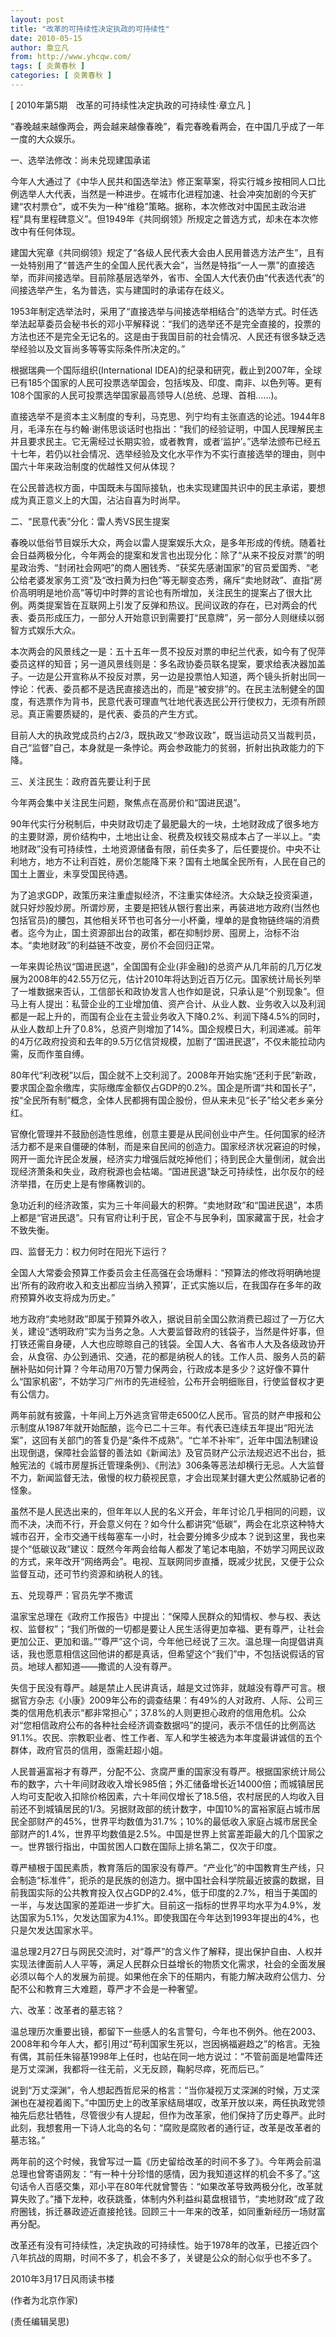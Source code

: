 ```yaml
---
layout: post
title: "改革的可持续性决定执政的可持续性"
date: 2010-05-15
author: 章立凡
from: http://www.yhcqw.com/
tags: [ 炎黄春秋 ]
categories: [ 炎黄春秋 ]
---
```



[ 2010年第5期　改革的可持续性决定执政的可持续性·章立凡 ]

“春晚越来越像两会，两会越来越像春晚”，看完春晚看两会，在中国几乎成了一年一度的大众娱乐。

一、选举法修改：尚未兑现建国承诺


今年人大通过了《中华人民共和国选举法》修正案草案，将实行城乡按相同人口比例选举人大代表，当然是一种进步。在城市化进程加速、社会冲突加剧的今天扩建“农村票仓”，或不失为一种“维稳”策略。据称，本次修改对中国民主政治进程“具有里程碑意义”。但1949年《共同纲领》所规定之普选方式，却未在本次修改中有任何体现。


建国大宪章《共同纲领》规定了“各级人民代表大会由人民用普选方法产生”，且有一处特别用了“普选产生的全国人民代表大会”，当然是特指“一人一票”的直接选举，而非间接选举。目前除基层选举外，省市、全国人大代表仍由“代表选代表”的间接选举产生，名为普选，实与建国时的承诺存在歧义。


1953年制定选举法时，采用了“直接选举与间接选举相结合”的选举方式。时任选举法起草委员会秘书长的邓小平解释说：“我们的选举还不是完全直接的，投票的方法也还不是完全无记名的。这是由于我国目前的社会情况、人民还有很多缺乏选举经验以及文盲尚多等等实际条件所决定的。”

根据瑞典一个国际组织(International 
IDEA)的纪录和研究，截止到2007年，全球已有185个国家的人民可投票选举国会，包括埃及、印度、南非、以色列等。更有108个国家的人民可投票选举国家最高领导人(总统、总理、首相……)。


直接选举不是资本主义制度的专利，马克思、列宁均有主张直选的论述。1944年8月，毛泽东在与约翰·谢伟思谈话时也指出：“我们的经验证明，中国人民理解民主并且要求民主。它无需经过长期实验，或者教育，或者‘监护’。”选举法颁布已经五十七年，若仍以社会情况、选举经验及文化水平作为不实行直接选举的理由，则中国六十年来政治制度的优越性又何从体现？

在公民普选权方面，中国既未与国际接轨，也未实现建国共识中的民主承诺，要想成为真正意义上的大国，沾沾自喜为时尚早。

二、“民意代表”分化：雷人秀VS民生提案


春晚以低俗节目娱乐大众，两会以雷人提案娱乐大众，是多年形成的传统。随着社会日益两极分化，今年两会的提案和发言也出现分化：除了“从来不投反对票”的明星政治秀、“封闭社会网吧”的商人圈钱秀、“获奖先感谢国家”的官员爱国秀、“老公给老婆发家务工资”及“改扫黄为扫色”等无聊变态秀，痛斥“卖地财政”、直指“房价高明明是地价高”等切中时弊的言论也有所增加，关注民生的提案占了很大比例。两类提案皆在互联网上引发了反弹和热议。民间议政的存在，已对两会的代表、委员形成压力，一部分人开始意识到需要打“民意牌”，另一部分人则继续以弱智方式娱乐大众。


本次两会的风景线之一是：五十五年一贯不投反对票的申纪兰代表，如今有了倪萍委员这样的知音；另一道风景线则是：多名政协委员联名提案，要求给表决器加盖子。一边是公开宣称从不投反对票，另一边是投票怕人知道，两个镜头折射出同一悖论：代表、委员都不是选民直接选出的，而是“被安排”的。在民主法制健全的国度，有选票作为背书，民意代表可理直气壮地代表选民公开行使权力，无须有所顾忌。真正需要质疑的，是代表、委员的产生方式。

目前人大的执政党成员约占2/3，既执政又“参政议政”，既当运动员又当裁判员，自己“监督”自己，本身就是一条悖论。两会参政能力的贫弱，折射出执政能力的下降。

三、关注民生：政府首先要让利于民

今年两会集中关注民生问题，聚焦点在高房价和“国进民退”。


90年代实行分税制后，中央财政切走了最肥最大的一块，土地财政成了很多地方的主要财源，房价结构中，土地出让金、税费及权钱交易成本占了一半以上。“卖地财政”没有可持续性，土地资源储备有限，前任卖多了，后任要提价。中央不让利地方，地方不让利百姓，房价怎能降下来？国有土地属全民所有，人民在自己的国土上置业，未享受国民待遇。


为了追求GDP，政策历来注重虚拟经济，不注重实体经济。大众缺乏投资渠道，就只好炒股炒房。所谓炒房，主要是把钱从银行套出来，再装进地方政府(当然也包括官员)的腰包，其他相关环节也可各分一小杯羹，埋单的是食物链终端的消费者。迄今为止，国土资源部出台的政策，都在抑制炒房、囤房上，治标不治本。“卖地财政”的利益链不改变，房价不会回归正常。


一年来舆论热议“国进民退”，全国国有企业(非金融)的总资产从几年前的几万亿发展为2008年的42.55万亿元，估计2010年将达到近百万亿元。国家统计局长列举了一堆数据来否认，工信部长和政协发言人也作如是说，只承认是“个别现象”。但马上有人提出：私营企业的工业增加值、资产合计、从业人数、业务收入以及利润都是一起上升的，而国有企业在主营业务收入下降0.2%、利润下降4.5%的同时，从业人数却上升了0.8%，总资产则增加了14%。国企规模日大，利润递减。前年的4万亿政府投资和去年的9.5万亿信贷规模，加剧了“国进民退”，不仅未能拉动内需，反而作茧自缚。


80年代“利改税”以后，国企就不上交利润了。2008年开始实施“还利于民”新政，要求国企盈余缴库，实际缴库金额仅占GDP的0.2%。国企是所谓“共和国长子”，按“全民所有制”概念，全体人民都拥有国企股份，但从来未见“长子”给父老乡亲分红。


官僚化管理并不鼓励创造性思维，创意主要是从民间创业中产生。任何国家的经济活力都不是来自僵硬的体制，而是来自民间的创造力。国家经济状况窘迫的时候，网开一面允许民企发展，经济实力增强后就吃掉他们；待到民企大量倒闭，就会出现经济萧条和失业，政府税源也会枯竭。“国进民退”缺乏可持续性，出尔反尔的经济举措，在历史上是有惨痛教训的。


急功近利的经济政策，实为三十年间最大的积弊。“卖地财政”和“国进民退”，本质上都是“官进民退”。只有官府让利于民，官企不与民争利，国家藏富于民，社会才不致失衡。

四、监督无力：权力何时在阳光下运行？


全国人大常委会预算工作委员会主任高强在会场爆料：“预算法的修改将明确地提出‘所有的政府收入和支出都应当纳入预算’，正式实施以后，在我国存在多年的政府预算外收支将成为历史。”


地方政府“卖地财政”即属于预算外收入，据说目前全国公款消费已超过了一万亿大关，建设“透明政府”实为当务之急。人大要监督政府的钱袋子，当然是件好事，但打铁还需自身硬，人大也应晾晾自己的钱袋。全国人大、各省市人大及各级政协开会，从食宿、办公到通讯、交通，花的都是纳税人的钱。工作人员、服务人员的薪酬补贴如何计算？今年动用70万警力保两会，行政成本是多少？这好像不算什么“国家机密”，不妨学习广州市的先进经验，公布开会明细账目，行使监督权才更有公信力。


两年前就有披露，十年间上万外逃贪官带走6500亿人民币。官员的财产申报和公示制度从1987年就开始酝酿，迄今已二十三年。有代表已连续五年提出“阳光法案”，这回有关部门的答复仍是“条件不成熟”。“亡羊不补牢”，近年中国法制建设出现倒退，保障社会监督的善法如《新闻法》及官员财产公示法规迟迟不出台，抵触宪法的《城市房屋拆迁管理条例》、《刑法》306条等恶法却横行无忌。人大监督不力，新闻监督无法，傲慢的权力藐视民意，才会出现某封疆大吏公然威胁记者的怪象。


虽然不是人民选出来的，但年年以人民的名义开会，年年讨论几乎相同的问题，议而不决，决而不行，开会意义何在？如今什么都讲究“低碳”，两会在北京这种特大城市召开，全市交通干线每塞车一小时，社会要分摊多少成本？说到这里，我也来提个“低碳议政”建议：既然今年两会给每人都发了笔记本电脑，不妨学习网民议政的方式，来年改开“网络两会”。电视、互联网同步直播，既减少扰民，又便于公众监督互动，还可节约资源和纳税人的钱。

五、兑现尊严：官员先学不撒谎


温家宝总理在《政府工作报告》中提出：“保障人民群众的知情权、参与权、表达权、监督权”；“我们所做的一切都是要让人民生活得更加幸福、更有尊严，让社会更加公正、更加和谐。”“尊严”这个词，今年他已经说了三次。温总理一向提倡讲真话，我也愿意相信这回他讲的都是真话，但希望这个“我们”中，不包括说假话的官员。地球人都知道——撒谎的人没有尊严。


失信于民没有尊严。越是禁止人民讲真话，越是文过饰非，就越没有尊严可言。根据官方杂志《小康》2009年公布的调查结果：有49%的人对政府、人际、公司三类的信用危机表示“都非常担心”；37.8%的人则更担心政府的信用危机。公众对“您相信政府公布的各种社会经济调查数据吗”的提问，表示不信任的比例高达91.1%。农民、宗教职业者、性工作者、军人和学生被选为本年度最讲诚信的五个群体，政府官员的信用，亟需赶超小姐。


人民普遍富裕才有尊严，分配不公、贪腐严重的国家没有尊严。根据国家统计局公布的数字，六十年间财政收入增长985倍；外汇储备增长近14000倍；而城镇居民人均可支配收入扣除价格因素，六十年间仅增长了18.5倍，农村居民的人均收入目前还不到城镇居民的1/3。另据财政部的统计数字，中国10%的富裕家庭占城市居民全部财产的45%，世界平均数值为31.7%；10%的最低收入家庭占城市居民全部财产的1.4%，世界平均数值是2.5%。中国是世界上贫富差距最大的几个国家之一。世界银行指出，中国贫困人口数在国际上排名第二，仅次于印度。


尊严植根于国民素质，教育落后的国家没有尊严。“产业化”的中国教育生产线，只会制造“标准件”，扼杀的是民族的创造力。据中国社会科学院最近披露的数据，目前我国实际的公共教育投入仅占GDP的2.4%，低于印度的2.7%，相当于美国的一半，与发达国家的差距进一步扩大。目前这一指标的世界平均水平为4.9%，发达国家为5.1%，欠发达国家为4.1%。即使我国在今年达到1993年提出的4%，也只是欠发达国家水平。


温总理2月27日与网民交流时，对“尊严”的含义作了解释，提出保护自由、人权并实现法律面前人人平等，满足人民群众日益增长的物质文化需求，社会的全面发展必须以每个人的发展为前提。如果他在余下的任期内，有能力解决政府公信力、分配不公和教育三大难题，尊严才不会是一种奢望。

六、改革：改革者的墓志铭？


温总理历次重要出镜，都留下一些感人的名言警句，今年也不例外。他在2003、2008年和今年人大，都引用过“苟利国家生死以，岂因祸福避趋之”的格言。无独有偶，其前任朱镕基1998年上任时，也站在同一地方说过：“不管前面是地雷阵还是万丈深渊，我都将一往无前，义无反顾，鞠躬尽瘁，死而后已。”


说到“万丈深渊”，令人想起西哲尼采的格言：“当你凝视万丈深渊的时候，万丈深渊也在凝视着阁下。”中国历史上的改革家结局堪叹，改革开放以来，两任执政党领袖先后悲壮牺牲，尽管很少有人提起，但作为改革家，他们保持了历史尊严。此时此刻，我想套用一下诗人北岛的名句：“腐败是腐败者的通行证，改革是改革者的墓志铭。”


两年前的这个时候，我曾写过一篇《历史留给改革的时间不多了》。今年两会前温总理也曾寄语网友：“有一种十分珍惜的感情，因为我知道这样的机会不多了。”这句话令人百感交集，邓小平在80年代就曾警告：“如果改革导致两极分化，改革就算失败了。”播下龙种，收获跳蚤，体制内外利益纠葛盘根错节，“卖地财政”成了政府圈钱，拆迁暴政迹近直接抢钱。回顾三十一年来的改革，如同重新经历一场财富再分配。

改革还有没有可持续性，决定执政的可持续性。始于1978年的改革，已接近四个八年抗战的周期，时间不多了，机会不多了，关键是公众的耐心似乎也不多了。

2010年3月17日风雨读书楼

(作者为北京作家)

(责任编辑吴思)


